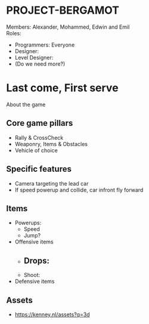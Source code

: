 # PROJECT-BERGAMOT  
Members: Alexander, Mohammed, Edwin and Emil  
Roles:
 - Programmers: Everyone  
 - Designer:  
 - Level Designer:  
 - (Do we need more?)  

# Last come, First serve
About the game

## Core game pillars
 - Rally & CrossCheck
 - Weaponry, Items & Obstacles
 - Vehicle of choice

## Specific features
 - Camera targeting the lead car
 - If speed powerup and collide, car infront fly forward
## Items
 - Powerups:
   - Speed
   - Jump?
 - Offensive items
   - Drops:
     - 
   - Shoot: 
 - Defensive items


## Assets
 - https://kenney.nl/assets?q=3d
